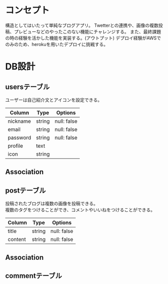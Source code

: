# コンセプト
構造としてはいたって単純なブログアプリ。
Twetterとの連携や、画像の複数投稿、プレビューなどのやったこのない機能にチャレンジする。
また、最終課題の時の経験を活かした機能を実装する。(アウトプット)
デプロイ経験がAWSでのみのため、herokuを用いたデプロイに挑戦する。


# DB設計

## usersテーブル
ユーザーは自己紹介文とアイコンを設定できる。

|Column|Type|Options|
|------|----|-------|
|nickname|string|null: false|
|email|string|null: false|
|password|string|null: false|
|profile|text||
|icon|string||

## Association


## postテーブル
投稿されたブログは複数の画像を投稿できる。
<br>複数のタグをつけることができ、コメントやいいねをつけることができる。

|Column|Type|Options|
|------|----|-------|
|title|string|null: false|
|content|string|null: false|

## Association


## commentテーブル